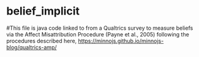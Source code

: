 # belief_implicit

#This file is java code linked to from a Qualtrics survey to measure beliefs via the Affect Misattribution Procedure (Payne et al., 2005) following the procedures described here, https://minnojs.github.io/minnojs-blog/qualtrics-amp/




